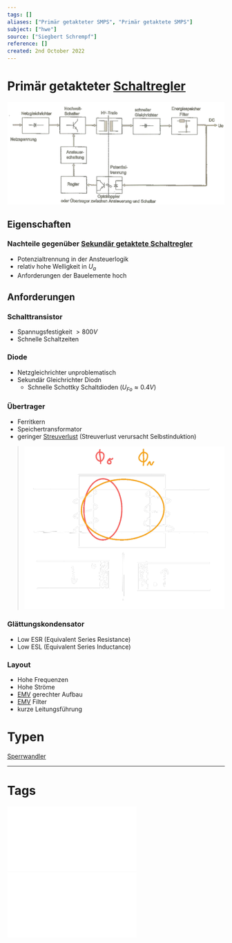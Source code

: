 ```yaml
---
tags: []
aliases: ["Primär getakteter SMPS", "Primär getaktete SMPS"]
subject: ["hwe"]
source: ["Siegbert Schrempf"]
reference: []
created: 2nd October 2022
---
```


# Primär getakteter [Schaltregler](Schaltnetzteil.md)
![PrimGetaktSMPS](../assets/PrimGetaktSMPS.png)
## Eigenschaften
### Nachteile gegenüber [Sekundär getaktete Schaltregler](Sekundär%20getaktete%20Schaltregler.md)
- Potenzialtrennung in der Ansteuerlogik
- relativ hohe Welligkeit in $U_{a}$
- Anforderungen der Bauelemente hoch
## Anforderungen
### Schalttransistor
- Spannugsfestigkeit  $>800V$
- Schnelle Schaltzeiten
### Diode
- Netzgleichrichter unproblematisch
- Sekundär Gleichrichter Diodn
	- Schnelle Schottky Schaltdioden ($U_{Fo} \approx 0.4V$)
### Übertrager
- Ferritkern
- Speichertransformator
- geringer [Streuverlust](../../hf-technik/Streuparameter.md) (Streuverlust verursacht Selbstinduktion)
>![325](../assets/Trafo-Streuung.png)
### Glättungskondensator
- Low ESR (Equivalent Series Resistance)
- Low ESL (Equivalent Series Inductance)

### Layout
- Hohe Frequenzen
- Hohe Ströme
- [EMV](../Elektromagnetische%20Verträglichkeit.md) gerechter Aufbau
- [EMV](../Elektromagnetische%20Verträglichkeit.md) Filter
- kurze Leitungsführung

# Typen
[Sperrwandler](Sperrwandler.md)

---
# Tags
![SMPS_intro](../assets/pdf/SMPS_intro.pdf)
![Schaltnetzteile_Schmidt-Walter](../assets/pdf/Schaltnetzteile_Schmidt-Walter.pdf)